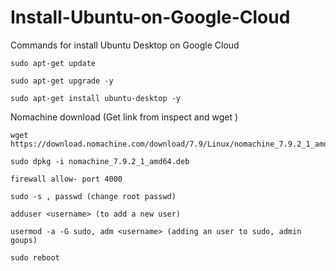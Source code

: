 # Install-Ubuntu-on-Google-Cloud
Commands for install Ubuntu Desktop on Google Cloud

```
sudo apt-get update
```
```
sudo apt-get upgrade -y
```

```
sudo apt-get install ubuntu-desktop -y
```

Nomachine download (Get link from inspect and wget <link>)
```
wget https://download.nomachine.com/download/7.9/Linux/nomachine_7.9.2_1_amd64.deb;

```
```
sudo dpkg -i nomachine_7.9.2_1_amd64.deb
```
```
firewall allow- port 4000
```
```
sudo -s , passwd (change root passwd)
```
```
adduser <username> (to add a new user)
```
```  
usermod -a -G sudo, adm <username> (adding an user to sudo, admin goups)
```
```
sudo reboot
```
